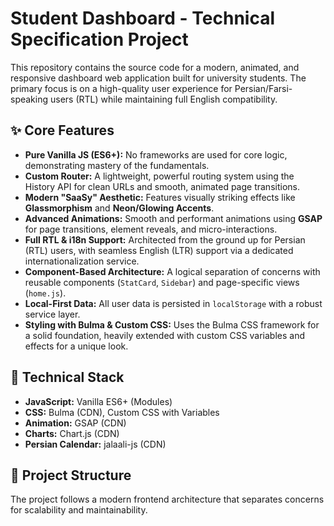 # Student Dashboard - Technical Specification Project

This repository contains the source code for a modern, animated, and responsive dashboard web application built for university students. The primary focus is on a high-quality user experience for Persian/Farsi-speaking users (RTL) while maintaining full English compatibility.

## ✨ Core Features

* **Pure Vanilla JS (ES6+):** No frameworks are used for core logic, demonstrating mastery of the fundamentals.
* **Custom Router:** A lightweight, powerful routing system using the History API for clean URLs and smooth, animated page transitions.
* **Modern "SaaSy" Aesthetic:** Features visually striking effects like **Glassmorphism** and **Neon/Glowing Accents**.
* **Advanced Animations:** Smooth and performant animations using **GSAP** for page transitions, element reveals, and micro-interactions.
* **Full RTL & i18n Support:** Architected from the ground up for Persian (RTL) users, with seamless English (LTR) support via a dedicated internationalization service.
* **Component-Based Architecture:** A logical separation of concerns with reusable components (`StatCard`, `Sidebar`) and page-specific views (`home.js`).
* **Local-First Data:** All user data is persisted in `localStorage` with a robust service layer.
* **Styling with Bulma & Custom CSS:** Uses the Bulma CSS framework for a solid foundation, heavily extended with custom CSS variables and effects for a unique look.

## 🚀 Technical Stack

* **JavaScript:** Vanilla ES6+ (Modules)
* **CSS:** Bulma (CDN), Custom CSS with Variables
* **Animation:** GSAP (CDN)
* **Charts:** Chart.js (CDN)
* **Persian Calendar:** jalaali-js (CDN)

## 📂 Project Structure

The project follows a modern frontend architecture that separates concerns for scalability and maintainability.